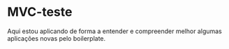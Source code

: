 # MVC-teste
Aqui estou aplicando de forma a entender e compreender melhor algumas aplicações novas pelo boilerplate.
